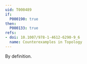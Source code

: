 ```yaml
---
uid: T000489
if:
  P000190: true
then:
  P000133: true
refs:
- doi: 10.1007/978-1-4612-6290-9_6
  name: Counterexamples in Topology
---
```


By definition.
